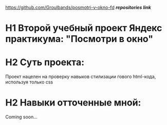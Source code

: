https://github.com/Groulbands/posmotri-v-okno-fd
***repositories link***

# H1 Второй учебный проект Яндекс практикума: "Посмотри в окно"

# H2 Суть проекта:

Проект нацелен на проверку навыков стилизации гового html-кода, используя только css

# H2 Навыки отточенные мной:

Coming soon...